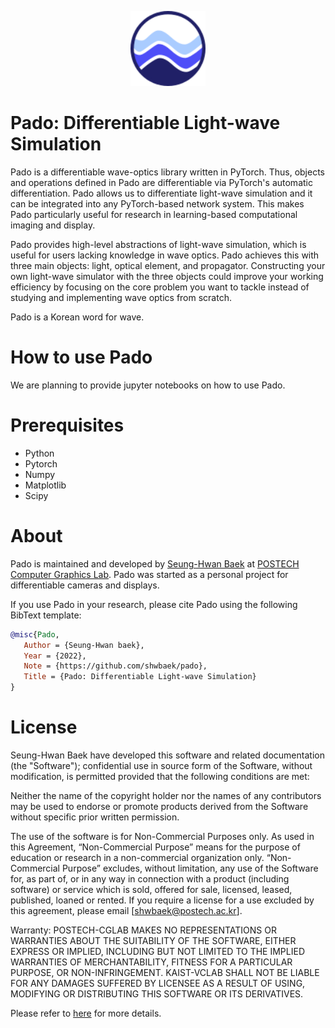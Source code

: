 <p align="center">
<img src="./docs/images/logo.png" width="120" alt="pado logo">
</p>

# Pado: Differentiable Light-wave Simulation

Pado is a differentiable wave-optics library written in PyTorch. Thus, objects and operations defined in Pado are differentiable via PyTorch's automatic differentiation. Pado allows us to differentiate light-wave simulation and it can be integrated into any PyTorch-based network system. This makes Pado particularly useful for research in learning-based computational imaging and display.

Pado provides high-level abstractions of light-wave simulation, which is useful for users lacking knowledge in wave optics. Pado achieves this with three main objects: light, optical element, and propagator. Constructing your own light-wave simulator with the three objects could improve your working efficiency by focusing on the core problem you want to tackle instead of studying and implementing wave optics from scratch.

Pado is a Korean word for wave.

# How to use Pado
We are planning to provide jupyter notebooks on how to use Pado. 

# Prerequisites
- Python 
- Pytorch 
- Numpy
- Matplotlib
- Scipy

# About
Pado is maintained and developed by [Seung-Hwan Baek](http://www.shbaek.com) at [POSTECH Computer Graphics Lab](http://cg.postech.ac.kr/). Pado was started as a personal project for differentiable cameras and displays. 

If you use Pado in your research, please cite Pado using the following BibText template:

```bib
@misc{Pado,
   Author = {Seung-Hwan baek},
   Year = {2022},
   Note = {https://github.com/shwbaek/pado},
   Title = {Pado: Differentiable Light-wave Simulation}
}
```

# License
Seung-Hwan Baek have developed this software and related documentation (the "Software"); confidential use in source form of the Software, without modification, is permitted provided that the following conditions are met:

Neither the name of the copyright holder nor the names of any contributors may be used to endorse or promote products derived from the Software without specific prior written permission.

The use of the software is for Non-Commercial Purposes only. As used in this Agreement, “Non-Commercial Purpose” means for the purpose of education or research in a non-commercial organization only. “Non-Commercial Purpose” excludes, without limitation, any use of the Software for, as part of, or in any way in connection with a product (including software) or service which is sold, offered for sale, licensed, leased, published, loaned or rented. If you require a license for a use excluded by this agreement, please email [shwbaek@postech.ac.kr].

Warranty: POSTECH-CGLAB MAKES NO REPRESENTATIONS OR WARRANTIES ABOUT THE SUITABILITY OF THE SOFTWARE, EITHER EXPRESS OR IMPLIED, INCLUDING BUT NOT LIMITED TO THE IMPLIED WARRANTIES OF MERCHANTABILITY, FITNESS FOR A PARTICULAR PURPOSE, OR NON-INFRINGEMENT. KAIST-VCLAB SHALL NOT BE LIABLE FOR ANY DAMAGES SUFFERED BY LICENSEE AS A RESULT OF USING, MODIFYING OR DISTRIBUTING THIS SOFTWARE OR ITS DERIVATIVES.

Please refer to [here](./LICENSE) for more details.